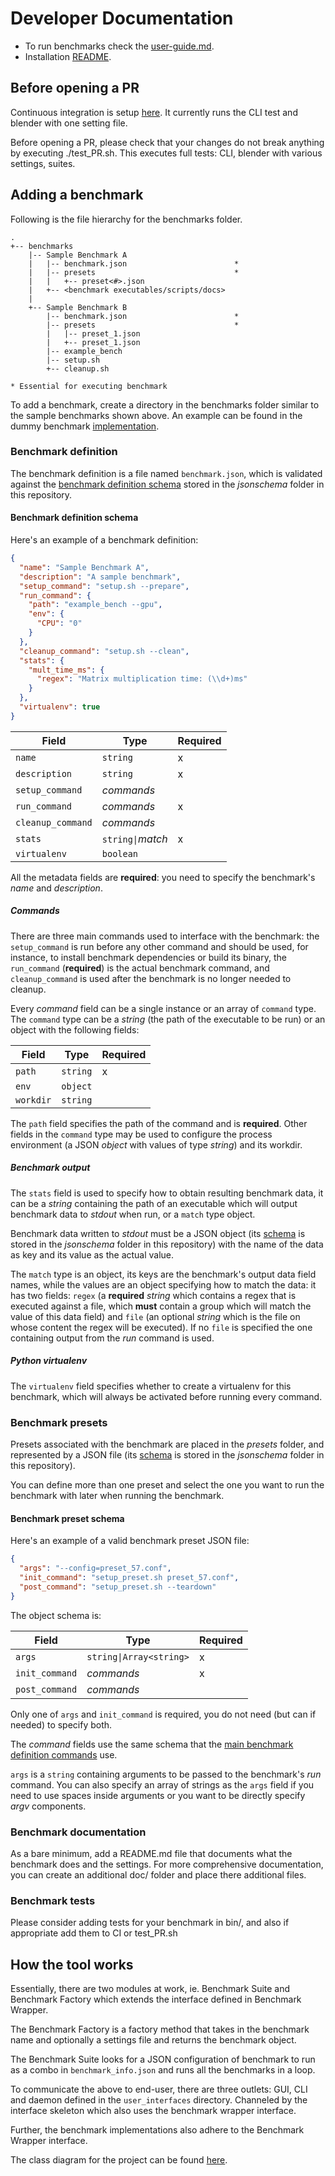 # Developer Documentation

- To run benchmarks check the [user-guide.md](user-guide.md).
- Installation [README](../README.md).

## Before opening a PR

Continuous integration is setup [here](../.github/workflows/CI.yml). It
currently runs the CLI test and blender with one setting file.

Before opening a PR, please check that your changes do not break anything by
executing ./test_PR.sh.  This executes full tests: CLI, blender with various
settings, suites.

## Adding a benchmark 

Following is the file hierarchy for the benchmarks folder.

```
.
+-- benchmarks
    |-- Sample Benchmark A
    |   |-- benchmark.json                        *
    |   |-- presets                               *
    |   |   +-- preset<#>.json
    |   +-- <benchmark executables/scripts/docs>
    |
    +-- Sample Benchmark B
        |-- benchmark.json                        *
        |-- presets                               *
        |   |-- preset_1.json
        |   +-- preset_1.json
        |-- example_bench
        |-- setup.sh
        +-- cleanup.sh

* Essential for executing benchmark
```

To add a benchmark, create a directory in the benchmarks folder similar to the
sample benchmarks shown above. An example can be found in the dummy benchmark
[implementation](../benchmarks/dummy_benchmark/). 

### Benchmark definition

The benchmark definition is a file named `benchmark.json`, which is validated
against the [benchmark definition schema](../jsonschema/benchmark.schema.json)
stored in the *jsonschema* folder in this repository. 

#### Benchmark definition schema

Here's an example of a benchmark definition:

```json
{
  "name": "Sample Benchmark A",
  "description": "A sample benchmark",
  "setup_command": "setup.sh --prepare",
  "run_command": {
    "path": "example_bench --gpu",   
    "env": {
      "CPU": "0"
    }
  },
  "cleanup_command": "setup.sh --clean",
  "stats": {
    "mult_time_ms": {
      "regex": "Matrix multiplication time: (\\d+)ms"
    }
  },
  "virtualenv": true
}
```

| Field             | Type              | Required |
|-------------------|-------------------|----------|
| `name`            | `string`          | x        |
| `description`     | `string`          | x        |
| `setup_command`   | *commands*        |          |
| `run_command`     | *commands*        | x        |
| `cleanup_command` | *commands*        |          |
| `stats`           | `string\|`*match* | x        |
| `virtualenv`      | `boolean`         |          |

All the metadata fields are __required__: you need to specify the benchmark's
*name* and *description*.

##### Commands

There are three main commands used to interface with the benchmark: the
`setup_command` is run before any other command and should be used, for
instance, to install benchmark dependencies or build its binary, the
`run_command` (__required__) is the actual benchmark command, and
`cleanup_command` is used after the benchmark is no longer needed to cleanup.

Every *command* field can be a single instance or an array of `command` type.
The `command` type can be a *string* (the path of the executable to be run) or
an object with the following fields:

| Field     | Type     | Required |
|-----------|----------|----------|
| `path`    | `string` | x        |
| `env`     | `object` |          |
| `workdir` | `string` |          |

The `path` field specifies the path of the command and is __required__. Other
fields in the `command` type may be used to configure the process environment (a
JSON *object* with values of type *string*) and its workdir.

##### Benchmark output

The `stats` field is used to specify how to obtain resulting benchmark data, it
can be a *string* containing the path of an executable which will output
benchmark data to *stdout* when run, or a `match` type object.

Benchmark data written to *stdout* must be a JSON object (its
[schema](../jsonschema/benchmark_stats.schema.json) is stored in the
*jsonschema* folder in this repository) with the name of the
data as key and its value as the actual value.

The `match` type is an object, its keys are the benchmark's output data field
names, while the values are an object specifying how to match the data: it has
two fields: `regex` (a __required__ *string* which contains a regex that is
executed against a file, which __must__ contain a group which will match the
value of this data field) and `file` (an optional *string* which is the file on
whose content the regex will be executed). If no `file` is specified the one
containing output from the *run* command is used.

##### Python virtualenv

The `virtualenv` field specifies whether to create a virtualenv for this
benchmark, which will always be activated before running every command.

### Benchmark presets

Presets associated with the benchmark are placed in the *presets* folder, and
represented by a JSON file (its
[schema](../josnschema/benchmark_preset.schema.json) is stored in the
*jsonschema* folder in this repository).

You can define more than one preset and select the one you want to run the
benchmark with later when running the benchmark. 

#### Benchmark preset schema

Here's an example of a valid benchmark preset JSON file:

```json
{
  "args": "--config=preset_57.conf",
  "init_command": "setup_preset.sh preset_57.conf",
  "post_command": "setup_preset.sh --teardown"
}
```

The object schema is:

| Field          | Type                    | Required |
|----------------|-------------------------|----------|
| `args`         | `string\|Array<string>` | x        |
| `init_command` | *commands*              | x        |
| `post_command` | *commands*              |          |

Only one of `args` and `init_command` is required, you do not need (but can if
needed) to specify both.

The *command* fields use the same schema that the [main benchmark definition
commands](#commands) use.

`args` is a `string` containing arguments to be passed to the benchmark's *run*
command. You can also specify an array of strings as the `args` field if you
need to use spaces inside arguments or you want to be directly specify *argv*
components.

### Benchmark documentation

As a bare minimum, add a README.md file that documents what the benchmark does
and the settings. For more comprehensive documentation, you can create an
additional doc/ folder and place there additional files.

### Benchmark tests

Please consider adding tests for your benchmark in bin/, and also if appropriate
add them to CI or test_PR.sh 

## How the tool works

Essentially, there are two modules at work, ie. Benchmark Suite and Benchmark
Factory which extends the interface defined in Benchmark Wrapper.

The Benchmark Factory is a factory method that takes in the benchmark name and
optionally a settings file and returns the benchmark object.

The Benchmark Suite looks for a JSON configuration of benchmark to run as a
combo in ```benchmark_info.json``` and runs all the benchmarks in a loop.

To communicate the above to end-user, there are three outlets: GUI, CLI and
daemon defined in the ```user_interfaces``` directory. Channeled by the
interface skeleton which also uses the benchmark wrapper interface.

Further, the benchmark implementations also adhere to the Benchmark Wrapper
interface.

The class diagram for the project can be found
[here](../assets/class_diagram.svg).
